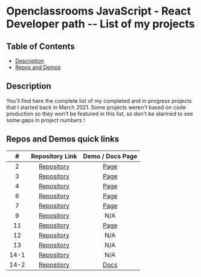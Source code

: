 # Openclassrooms JavaScript - React Developer path -- List of my projects

## Table of Contents

- [Description](#description)
- [Repos and Demos](#repos-and-demos-quick-links)

## Description

You'll find here the complete list of my completed and in progress projects that I started back in March 2021.
Some projects weren't based on code production so they won't be featured in this list, so don't be alarmed to see some gaps in project numbers !

## Repos and Demos quick links

|  #   |                          Repository Link                          |                          Demo / Docs Page                          |
| :--: | :---------------------------------------------------------------: | :----------------------------------------------------------------: |
|  2   | [Repository](https://github.com/Allandrow/CyrilTiger_2_13032021)  |     [Page](https://allandrow.github.io/CyrilTiger_2_13032021/)     |
|  3   | [Repository](https://github.com/Allandrow/CyrilTiger_3_06042021)  |     [Page](https://allandrow.github.io/CyrilTiger_3_06042021/)     |
|  4   |   [Repository](https://github.com/Allandrow/GameOn-website-FR)    | [Page](https://allandrow.github.io/GameOn-website-FR/starterOnly/) |
|  6   | [Repository](https://github.com/Allandrow/CyrilTiger_6_07052021)  |     [Page](https://allandrow.github.io/CyrilTiger_6_07052021/)     |
|  7   | [Repository](https://github.com/Allandrow/CyrilTiger_7_06072021)  |     [Page](https://allandrow.github.io/CyrilTiger_7_06072021/)     |
|  9   | [Repository](https://github.com/Allandrow/CyrilTiger_9_19082021)  |                                N/A                                 |
|  11  | [Repository](https://github.com/Allandrow/CyrilTiger_11_30092021) |   [Page](https://cyril-tiger-11-30092021-allandrow.vercel.app/)    |
|  12  | [Repository](https://github.com/Allandrow/CyrilTiger_12_15102021) |                                N/A                                 |
|  13  | [Repository](https://github.com/Allandrow/CyrilTiger_13_01122021) |                                N/A                                 |
| 14-1 | [Repository](https://github.com/Allandrow/CyrilTiger_14_25012022) |                                N/A                                 |
| 14-2 |   [Repository](https://github.com/Allandrow/React-TS-dataTable)   |      [Docs](https://allandrow.github.io/React-TS-dataTable/)       |

